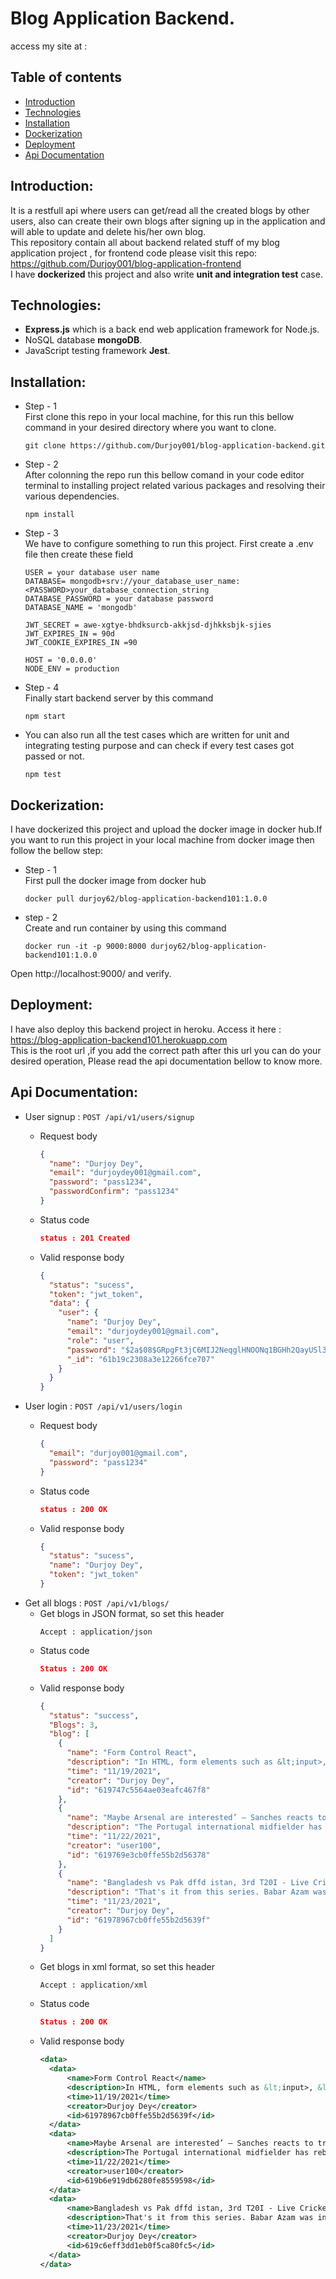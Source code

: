 # Blog Application Backend.

access my site at :

## Table of contents

- [Introduction](#introduction)
- [Technologies](#technologies)
- [Installation](#installation)
- [Dockerization](#dockerization)
- [Deployment](#deployment)
- [Api Documentation](#api-documentation)

## Introduction:

It is a restfull api where users can get/read all the created blogs by other users, also can create their own blogs after signing up in the application and will able to update and delete his/her own blog.  
 This repository contain all about backend related stuff of my blog application project , for frontend code please visit this repo: https://github.com/Durjoy001/blog-application-frontend  
I have **dockerized** this project and also write **unit and integration test** case.

## Technologies:

- **Express.js** which is a back end web application framework for Node.js.
- NoSQL database **mongoDB**.
- JavaScript testing framework **Jest**.

## Installation:

- Step - 1  
  First clone this repo in your local machine, for this run this bellow command in your desired directory where you want to clone.

  ```
  git clone https://github.com/Durjoy001/blog-application-backend.git
  ```

- Step - 2  
  After colonning the repo run this bellow comand in your code editor terminal to installing project related various packages and resolving their various dependencies.

  ```
  npm install
  ```

- Step - 3  
  We have to configure something to run this project. First create a .env file then create these field

  ```
  USER = your database user name
  DATABASE= mongodb+srv://your_database_user_name:<PASSWORD>your_database_connection_string
  DATABASE_PASSWORD = your database password
  DATABASE_NAME = 'mongodb'

  JWT_SECRET = awe-xgtye-bhdksurcb-akkjsd-djhkksbjk-sjies
  JWT_EXPIRES_IN = 90d
  JWT_COOKIE_EXPIRES_IN =90

  HOST = '0.0.0.0'
  NODE_ENV = production
  ```

- Step - 4  
  Finally start backend server by this command

  ```
  npm start
  ```

- You can also run all the test cases which are written for unit and integrating testing purpose and can check if every test cases got passed or not.

  ```
  npm test
  ```

## Dockerization:

I have dockerized this project and upload the docker image in docker hub.If you want to run this project in your local machine from docker image then follow the bellow step:

- Step - 1  
   First pull the docker image from docker hub

  ```
  docker pull durjoy62/blog-application-backend101:1.0.0
  ```

- step - 2  
  Create and run container by using this command

  ```
  docker run -it -p 9000:8000 durjoy62/blog-application-backend101:1.0.0
  ```

Open http://localhost:9000/ and verify.

## Deployment:

I have also deploy this backend project in heroku. Access it here : https://blog-application-backend101.herokuapp.com  
This is the root url ,if you add the correct path after this url you can do your desired operation, Please read the api documentation bellow to know more.

## Api Documentation:

- User signup : `POST /api/v1/users/signup`

  - Request body

    ```json
    {
      "name": "Durjoy Dey",
      "email": "durjoydey001@gmail.com",
      "password": "pass1234",
      "passwordConfirm": "pass1234"
    }
    ```

  - Status code

    ```json
    status : 201 Created
    ```

  - Valid response body

    ```json
    {
      "status": "sucess",
      "token": "jwt_token",
      "data": {
        "user": {
          "name": "Durjoy Dey",
          "email": "durjoydey001@gmail.com",
          "role": "user",
          "password": "$2a$08$GRpgFt3jC6MIJ2NeqglHNOONq1BGHh2QayUSl3pQkfpUs8nfTnDBO",
          "_id": "61b19c2308a3e12266fce707"
        }
      }
    }
    ```

- User login : `POST /api/v1/users/login`

  - Request body

    ```json
    {
      "email": "durjoy001@gmail.com",
      "password": "pass1234"
    }
    ```

  - Status code

    ```json
    status : 200 OK
    ```

  - Valid response body

    ```json
    {
      "status": "sucess",
      "name": "Durjoy Dey",
      "token": "jwt_token"
    }
    ```

* Get all blogs : `POST /api/v1/blogs/`
  - Get blogs in JSON format, so set this header
    ```
    Accept : application/json
    ```
  - Status code
    ```json
    Status : 200 OK
    ```
  - Valid response body
    ```json
    {
      "status": "success",
      "Blogs": 3,
      "blog": [
        {
          "name": "Form Control React",
          "description": "In HTML, form elements such as &lt;input>, &lt;textarea>, and &lt;select> typically maintain their own state and update it based on user input. In React, mutable state is the typically kept in the state property of components, and only updated with setState().",
          "time": "11/19/2021",
          "creator": "Durjoy Dey",
          "id": "619747c5564ae03eafc467f8"
        },
        {
          "name": "Maybe Arsenal are interested’ – Sanches reacts to transfer talk and makes Barcelona admission",
          "description": "The Portugal international midfielder has rebuilt his reputation at Lille and feels ready to make a big move again  Renato Sanches feels “ready” to make the of another big move, having previously flopped at Bayern Munich, and is aware Arsenal may be interested in his services after coming close to joining Barcelona last summer.",
          "time": "11/22/2021",
          "creator": "user100",
          "id": "619769e3cb0ffe55b2d56378"
        },
        {
          "name": "Bangladesh vs Pak dffd istan, 3rd T20I - Live Cricket Score, Commentary",
          "description": "That's it from this series. Babar Azam was informed that the trophy for winning the T20Is will be handed out after the Tests. So Pakistan continue their good run in the shortest format, although it got way too close today for their liking. We'll be back for the first Test that begins on Friday. Goodbye for now. ",
          "time": "11/23/2021",
          "creator": "Durjoy Dey",
          "id": "61978967cb0ffe55b2d5639f"
        }
      ]
    }
    ```
  * Get blogs in xml format, so set this header
    ```
    Accept : application/xml
    ```
  * Status code
    ```json
    Status : 200 OK
    ```
  * Valid response body
    ```xml
    <data>
      <data>
          <name>Form Control React</name>
          <description>In HTML, form elements such as &lt;input>, &lt;textarea>, and &lt;select> typically maintain their own state and update it based on user input. In React, mutable state is the typically kept in the state property of components, and only updated with setState().</description>
          <time>11/19/2021</time>
          <creator>Durjoy Dey</creator>
          <id>61978967cb0ffe55b2d5639f</id>
      </data>
      <data>
          <name>Maybe Arsenal are interested’ – Sanches reacts to transfer talk and makes Barcelona admission</name>
          <description>The Portugal international midfielder has rebuilt his reputation at Lille and feels ready to make a big move again  Renato Sanches feels “ready” to make the of another big move, having previously flopped at Bayern Munich, and is aware Arsenal may be interested in his services after coming close to joining Barcelona last summer.</description>
          <time>11/22/2021</time>
          <creator>user100</creator>
          <id>619b6e919db6280fe8559598</id>
      </data>
      <data>
          <name>Bangladesh vs Pak dffd istan, 3rd T20I - Live Cricket Score, Commentary</name>
          <description>That's it from this series. Babar Azam was informed that the trophy for winning the T20Is will be handed out after the Tests. So Pakistan continue their good run in the shortest format, although it got way too close today for their liking. We'll be back for the first Test that begins on Friday. Goodbye for now. </description>
          <time>11/23/2021</time>
          <creator>Durjoy Dey</creator>
          <id>619c6eff3dd1eb0f5ca80fc5</id>
      </data>
    </data>
    ```
